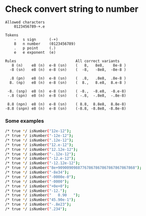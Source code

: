 # Check convert string to number 
	Allowed characters
		0123456789-+.e

	Tokens
		-	s sign 	 	(-+)
		8	n number 	(0123456789)
		.	p point	 	(.)
		e	e exponent 	(e)

	Rules                           All correct variants
	   8 (n)    e8 (n)  e-8 (sn)    (   8,   8e8,    8e-8 )
	  -8 (sn)   e8 (n)  e-8 (sn)    (  -8,   -8e8,  -8e-8 )

	  .8 (pn)   e8 (n)  e-8 (sn)    (  .8,   .8e8,  .8e-8 )
	  8. (np)   e8 (n)  e-8 (sn)    (  8.,   8.e8,  8.e-8 )

	 -8. (snp)  e8 (n)  e-8 (sn)    ( -8.,  -8.e8,  -8.e-8)
	 -.8 (spn)  e8 (n)  e-8 (sn)    ( -.8,  -.8e8,  -.8e-8)

	 8.8 (npn)  e8 (n)  e-8	(sn)    ( 8.8,  8.8e8,  8.8e-8)
	-8.8 (snpn) e8 (n)  e-8	(sn)    (-8.8, -8.8e8, -8.8e-8)

### Some examples
```sh
/* true */ isNumber("12e-12");
/* true */ isNumber("-12e-12");
/* true */ isNumber(".12e-12");
/* true */ isNumber("12.e-12");
/* true */ isNumber("12.12e-12");
/* true */ isNumber("-.12e-12");
/* true */ isNumber("-12.e-12");
/* true */ isNumber("-12.12e-12");
/* true */ isNumber("8e+90900909887767867867867867867867868");
/* true */ isNumber("-8e34");
/* true */ isNumber("-0000e-0");
/* true */ isNumber("-0000");
/* true */ isNumber("+0e+0");
/* true */ isNumber("-12.");
/* true */ isNumber("   0.90   ");
/* true */ isNumber("45.90e-1");
/* true */ isNumber("-.8e23");
/* true */ isNumber(".234");
/* true */ isNumber(".4e34");
/* true */ isNumber("8.90e1");
/* true */ isNumber("0000123.89e2324");
/* true */ isNumber("-890");
/* true */ isNumber("123");
/* true */ isNumber("+234.432e+2341232");
/* false */ isNumber("8-");
/* false */ isNumber("8.-");
/* false */ isNumber("8-.");
/* false */ isNumber("7987e08098e-099809");
/* false */ isNumber(" ");
/* false */ isNumber("");
/* false */ isNumber("1e1.");
/* false */ isNumber("-0000e-00.3");
/* false */ isNumber("    ");
/* false */ isNumber("f");
/* false */ isNumber("-.");
/* false */ isNumber("..");
/* false */ isNumber("abcd");
/* false */ isNumber("19 7");
/* false */ isNumber("3.434e2.3");
/* false */ isNumber(".5e.23");
/* false */ isNumber("3.434.");
/* false */ isNumber("k8980");
/* false */ isNumber("--234");
/* false */ isNumber("345,908");
/* false */ isNumber("123.67.90");
/* false */ isNumber("123e342-");
/* false */ isNumber("3.4e4-");
/* false */ isNumber("3.4e");
/* false */ isNumber("12312ee");
/* false */ isNumber("e89");
```